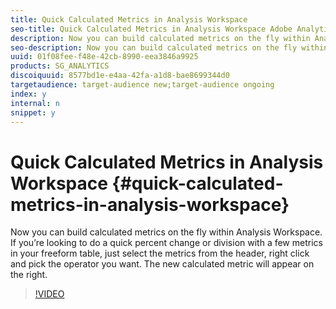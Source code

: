 ```yaml
---
title: Quick Calculated Metrics in Analysis Workspace
seo-title: Quick Calculated Metrics in Analysis Workspace Adobe Analytics
description: Now you can build calculated metrics on the fly within Analysis Workspace.  If you’re looking to do a quick percent change or division with a few metrics in your freeform table, just select the metrics from the header, right click and pick the operator you want.  The new calculated metric will appear on the right.
seo-description: Now you can build calculated metrics on the fly within Analysis Workspace.  If you’re looking to do a quick percent change or division with a few metrics in your freeform table, just select the metrics from the header, right click and pick the operator you want.  The new calculated metric will appear on the right. Adobe Analytics
uuid: 01f08fee-f48e-42cb-8990-eea3846a9925
products: SG_ANALYTICS
discoiquuid: 8577bd1e-e4aa-42fa-a1d8-bae8699344d0
targetaudience: target-audience new;target-audience ongoing
index: y
internal: n
snippet: y
---
```


# Quick Calculated Metrics in Analysis Workspace {#quick-calculated-metrics-in-analysis-workspace}

Now you can build calculated metrics on the fly within Analysis Workspace.  If you’re looking to do a quick percent change or division with a few metrics in your freeform table, just select the metrics from the header, right click and pick the operator you want.  The new calculated metric will appear on the right.

>[!VIDEO](https://video.tv.adobe.com/v/23126/?quality=12)